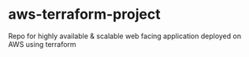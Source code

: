 # aws-terraform-project
Repo for highly available &amp; scalable web facing application deployed on AWS using terraform
